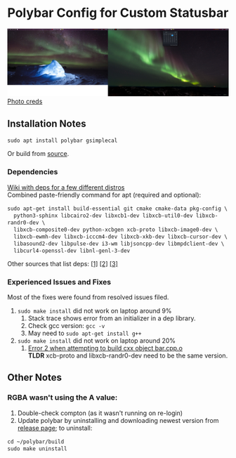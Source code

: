 # Polybar Config for Custom Statusbar

![polybar](../../../assets/polybar.png)
[Photo creds](../../../images/README.md)

## Installation Notes
```
sudo apt install polybar gsimplecal
```
Or build from [source](https://github.com/jaagr/polybar).

### Dependencies
[Wiki with deps for a few different distros](https://github.com/jaagr/polybar/wiki/Compiling)  
Combined paste-friendly command for apt (required and optional):
```
sudo apt-get install build-essential git cmake cmake-data pkg-config \
  python3-sphinx libcairo2-dev libxcb1-dev libxcb-util0-dev libxcb-randr0-dev \
  libxcb-composite0-dev python-xcbgen xcb-proto libxcb-image0-dev \
  libxcb-ewmh-dev libxcb-icccm4-dev libxcb-xkb-dev libxcb-cursor-dev \
  libasound2-dev libpulse-dev i3-wm libjsoncpp-dev libmpdclient-dev \
  libcurl4-openssl-dev libnl-genl-3-dev
```

Other sources that list deps: 
[[1]](https://medium.com/@tatianaensslin/install-polybar-in-3-steps-on-debian-stretch-c64ab6157fb1)
[[2]](https://github.com/jaagr/polybar/issues/650)
[[3]](https://github.com/jaagr/polybar/issues/367)

### Experienced Issues and Fixes
Most of the fixes were found from resolved issues filed.
1. `sudo make install` did not work on laptop around 9%  
    1. Stack trace shows error from an initializer in a dep library.
    1. Check gcc version: `gcc -v`
    1. May need to `sudo apt-get install g++`
1. `sudo make install` did not work on laptop around 20%  
    1. [Error 2 when attempting to build cxx object bar.cpp.o](https://github.com/jaagr/polybar/issues/644)  
   **TLDR** xcb-proto and libxcb-randr0-dev need to be the same version.

## Other Notes
### RGBA wasn't using the A value:
1. Double-check compton (as it wasn't running on re-login)
1. Update polybar by uninstalling and downloading newest version from
  [release page](https://github.com/jaagr/polybar/releases); to uninstall:  
```
cd ~/polybar/build
sudo make uninstall
```
